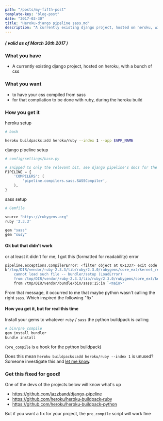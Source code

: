 ```yaml
---
path: "/posts/my-fifth-post"
template-key: "blog-post"
date: "2017-03-30"
title: "Heroku-django pipeline sass.md"
description: "A currently existing django project, hosted on heroku, with a bunch of css"
---
```


##### ( valid as of March 30th 2017 )

### What you have

- A currently existing django project, hosted on heroku, with a bunch of css

### What you want

- to have your css compiled from sass
- for that compilation to be done with ruby, during the heroku build

### How you get it

heroku setup

```bash
# bash

heroku buildpacks:add heroku/ruby --index 1 --app $APP_NAME
```

django pipeline setup


```python
# config/settings/base.py

# snipped to only the relevant bit, see django pipeline's docs for the rest
PIPELINE = {
    'COMPILERS': (
        'pipeline.compilers.sass.SASSCompiler',
    ),
}
```

sass setup

```ruby
# Gemfile

source "https://rubygems.org"
ruby '2.3.3'

gem "sass"
gem "susy"
```

#### Ok but that didn't work

or at least it didn't for me, I got this (formatted for readability) error

```bash
pipeline.exceptions.CompilerError: <filter object at 0x1337> exit code 1
b"/tmp/DIR/vendor/ruby-2.3.3/lib/ruby/2.3.0/rubygems/core_ext/kernel_require.rb:55:in `require':
    cannot load such file -- bundler/setup (LoadError)
    from /tmp/DIR/vendor/ruby-2.3.3/lib/ruby/2.3.0/rubygems/core_ext/kernel_require.rb:55:in `require'
    from /tmp/DIR/vendor/bundle/bin/sass:15:in `<main>"
```

From that message, it occurred to me that maybe python wasn't calling the right `sass`. Which inspired the following "fix"

#### How you get it, but for real this time

Install your gems to whatever `ruby` / `sass` the python buildpack is calling

```bash
# bin/pre_compile
gem install bundler
bundle install
```

(`pre_compile` is a hook for the python buildpack)

Does this mean `heroku buildpacks:add heroku/ruby --index 1` is unused? Someone investigate this and [let me know](https://twitter.com/lynncyrin).

### Get this fixed for good!

One of the devs of the projects below will know what's up

- <https://github.com/jazzband/django-pipeline>
- <https://github.com/heroku/heroku-buildpack-ruby>
- <https://github.com/heroku/heroku-buildpack-python>

But if you want a fix for your project, the `pre_compile` script will work fine